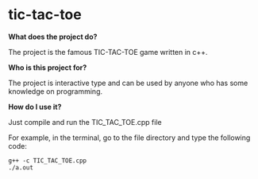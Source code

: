 # tic-tac-toe
__What does the project do?__

The project is the famous TIC-TAC-TOE game written in c++.

__Who is this project for?__

The project is interactive type and can be used by anyone who has some knowledge on programming.

__How do I use it?__

Just compile and run the TIC_TAC_TOE.cpp file

For example, in the terminal, go to the file directory and type the following code:

```
g++ -c TIC_TAC_TOE.cpp
./a.out
```


